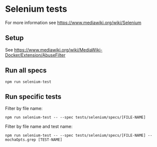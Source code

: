 Selenium tests
==============

For more information see https://www.mediawiki.org/wiki/Selenium

Setup
-----

See https://www.mediawiki.org/wiki/MediaWiki-Docker/Extension/AbuseFilter

Run all specs
-------------

    npm run selenium-test

Run specific tests
------------------

Filter by file name:

    npm run selenium-test -- --spec tests/selenium/specs/[FILE-NAME]

Filter by file name and test name:

    npm run selenium-test -- --spec tests/selenium/specs/[FILE-NAME] --mochaOpts.grep [TEST-NAME]
